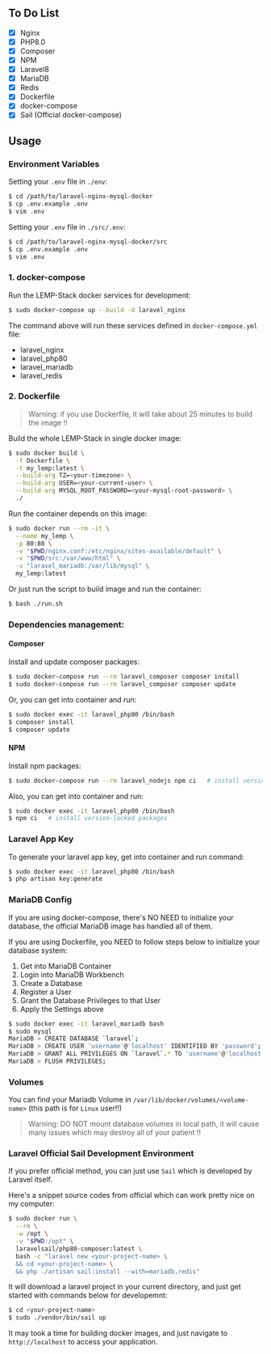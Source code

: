 ## To Do List

- [x] Nginx
- [x] PHP8.0
- [x] Composer
- [x] NPM
- [x] Laravel8
- [x] MariaDB
- [x] Redis
- [x] Dockerfile
- [x] docker-compose
- [x] Sail (Official docker-compose)

## Usage

### Environment Variables

Setting your `.env` file in `./env`:

```bash
$ cd /path/to/laravel-nginx-mysql-docker
$ cp .env.example .env
$ vim .env
```

Setting your `.env` file in `./src/.env`:

```bash
$ cd /path/to/laravel-nginx-mysql-docker/src
$ cp .env.example .env
$ vim .env
```

### 1. docker-compose

Run the LEMP-Stack docker services for development:

```bash
$ sudo docker-compose up --build -d laravel_nginx
```

The command above will run these services defined in `docker-compose.yml` file:

- laravel_nginx
- laravel_php80
- laravel_mariadb
- laravel_redis

### 2. Dockerfile

> Warning: if you use Dockerfile, it will take about 25 minutes to build the image !!

Build the whole LEMP-Stack in single docker image:

```bash
$ sudo docker build \
  -f Dockerfile \
  -t my_lemp:latest \
  --build-arg TZ=<your-timezone> \
  --build-arg USER=<your-current-user> \
  --build-arg MYSQL_ROOT_PASSWORD=<your-mysql-root-password> \
  ./
```

Run the container depends on this image:

```bash
$ sudo docker run --rm -it \
  --name my_lemp \
  -p 80:80 \
  -v "$PWD/nginx.conf:/etc/nginx/sites-available/default" \
  -v "$PWD/src:/var/www/html" \
  -v "laravel_mariadb:/var/lib/mysql" \
  my_lemp:latest
```

Or just run the script to build image and run the container:

```bash
$ bash ./run.sh
```

### Dependencies management:

#### Composer

Install and update composer packages:

```bash
$ sudo docker-compose run --rm laravel_composer composer install
$ sudo docker-compose run --rm laravel_composer composer update
```

Or, you can get into container and run:

```bash
$ sudo docker exec -it laravel_php80 /bin/bash
$ composer install
$ composer update
```

#### NPM

Install npm packages:

```bash
$ sudo docker-compose run --rm laravel_nodejs npm ci   # install version-locked packages
```

Also, you can get into container and run:

```bash
$ sudo docker exec -it laravel_php80 /bin/bash
$ npm ci   # install version-locked packages
```

### Laravel App Key

To generate your laravel app key, get into container and run command:

```bash
$ sudo docker exec -it laravel_php80 /bin/bash
$ php artisan key:generate
```

### MariaDB Config

If you are using docker-compose, there's NO NEED to initialize your database, the official MariaDB image has handled all of them.

If you are using Dockerfile, you NEED to follow steps below to initialize your database system:

1. Get into MariaDB Container
2. Login into MariaDB Workbench
3. Create a Database
4. Register a User
5. Grant the Database Privileges to that User
6. Apply the Settings above

```bash
$ sudo docker exec -it laravel_mariadb bash
$ sudo mysql
MariaDB > CREATE DATABASE `laravel`;
MariaDB > CREATE USER 'username'@'localhost' IDENTIFIED BY 'password';
MariaDB > GRANT ALL PRIVILEGES ON `laravel`.* TO 'username'@'localhost';
MariaDB > FLUSH PRIVILEGES;
```

### Volumes

You can find your Mariadb Volume in `/var/lib/docker/volumes/<volume-name>` (this path is for `Linux` user!!)

> Warning: DO NOT mount database volumes in local path, it will cause many issues which may destroy all of your patient !!

### Laravel Official Sail Development Environment

If you prefer official method, you can just use `Sail` which is developed by Laravel itself.

Here's a snippet source codes from official which can work pretty nice on my computer:

```bash
$ sudo docker run \
  --rm \
  -w /opt \
  -v "$PWD:/opt" \
  laravelsail/php80-composer:latest \
  bash -c "laravel new <your-project-name> \
  && cd <your-project-name> \
  && php ./artisan sail:install --with=mariadb,redis"
```

It will download a laravel project in your current directory, and just get started with commands below for developemnt:

```bash
$ cd <your-project-name>
$ sudo ./vendor/bin/sail up
```

It may took a time for building docker images, and just navigate to `http://localhost` to access your application.

